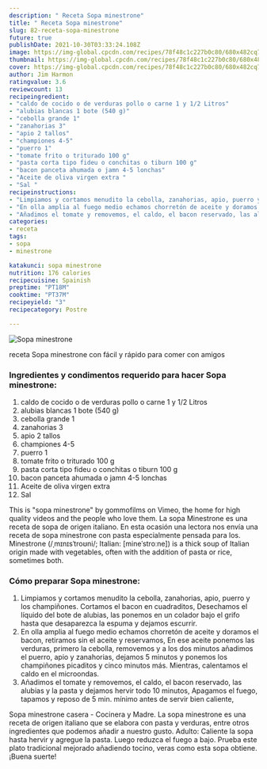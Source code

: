 ```yaml
---
description: " Receta Sopa minestrone"
title: " Receta Sopa minestrone"
slug: 82-receta-sopa-minestrone
future: true
publishDate: 2021-10-30T03:33:24.108Z
image: https://img-global.cpcdn.com/recipes/78f48c1c227b0c80/680x482cq70/sopa-minestrone-foto-principal.jpg
thumbnail: https://img-global.cpcdn.com/recipes/78f48c1c227b0c80/680x482cq70/sopa-minestrone-foto-principal.jpg
cover: https://img-global.cpcdn.com/recipes/78f48c1c227b0c80/680x482cq70/sopa-minestrone-foto-principal.jpg
author: Jim Harmon
ratingvalue: 3.6
reviewcount: 13
recipeingredient:
- "caldo de cocido o de verduras pollo o carne 1 y 1/2 Litros"
- "alubias blancas 1 bote (540 g)"
- "cebolla grande 1"
- "zanahorias 3"
- "apio 2 tallos"
- "championes 4-5"
- "puerro 1"
- "tomate frito o triturado 100 g"
- "pasta corta tipo fideu o conchitas o tiburn 100 g"
- "bacon panceta ahumada o jamn 4-5 lonchas"
- "Aceite de oliva virgen extra "
- "Sal "
recipeinstructions:
- "Limpiamos y cortamos menudito la cebolla, zanahorias, apio, puerro y los champiñones. Cortamos el bacon en cuadraditos, Desechamos el líquido del bote de alubias, las ponemos en un colador bajo el grifo hasta que desaparezca la espuma y dejamos escurrir."
- "En olla amplia al fuego medio echamos chorretón de aceite y doramos el bacon, retiramos sin el aceite y reservamos, En ese aceite ponemos las verduras, primero la cebolla, removemos y a los dos minutos añadimos el puerro, apio y zanahorias, dejamos 5 minutos y ponemos los champiñones picaditos y cinco minutos más. Mientras, calentamos el caldo en el microondas."
- "Añadimos el tomate y removemos, el caldo, el bacon reservado, las alubias y la pasta y dejamos hervir todo 10 minutos, Apagamos el fuego, tapamos y reposo de 5 min. mínimo antes de servir bien caliente,"
categories:
- receta
tags:
- sopa
- minestrone

katakunci: sopa minestrone 
nutrition: 176 calories
recipecuisine: Spainish
preptime: "PT18M"
cooktime: "PT37M"
recipeyield: "3"
recipecategory: Postre

---
```



![Sopa minestrone](https://img-global.cpcdn.com/recipes/78f48c1c227b0c80/680x482cq70/sopa-minestrone-foto-principal.jpg)

receta Sopa minestrone con fácil y rápido para comer con amigos

<!--inarticleads1-->

### Ingredientes y condimentos requerido para hacer Sopa minestrone:

1. caldo de cocido o de verduras pollo o carne 1 y 1/2 Litros
1. alubias blancas 1 bote (540 g)
1. cebolla grande 1
1. zanahorias 3
1. apio 2 tallos
1. championes 4-5
1. puerro 1
1. tomate frito o triturado 100 g
1. pasta corta tipo fideu o conchitas o tiburn 100 g
1. bacon panceta ahumada o jamn 4-5 lonchas
1. Aceite de oliva virgen extra 
1. Sal 

This is &#34;sopa minestrone&#34; by gommofilms on Vimeo, the home for high quality videos and the people who love them. La sopa Minestrone es una receta de sopa de origen italiano. En esta ocasión una lectora nos envía una receta de sopa minestrone con pasta especialmente pensada para los. Minestrone (/ˌmɪnɪsˈtroʊni/; Italian: [mineˈstroːne]) is a thick soup of Italian origin made with vegetables, often with the addition of pasta or rice, sometimes both. 

<!--inarticleads2-->

### Cómo preparar Sopa minestrone:

1. Limpiamos y cortamos menudito la cebolla, zanahorias, apio, puerro y los champiñones. Cortamos el bacon en cuadraditos, Desechamos el líquido del bote de alubias, las ponemos en un colador bajo el grifo hasta que desaparezca la espuma y dejamos escurrir.
1. En olla amplia al fuego medio echamos chorretón de aceite y doramos el bacon, retiramos sin el aceite y reservamos, En ese aceite ponemos las verduras, primero la cebolla, removemos y a los dos minutos añadimos el puerro, apio y zanahorias, dejamos 5 minutos y ponemos los champiñones picaditos y cinco minutos más. Mientras, calentamos el caldo en el microondas.
1. Añadimos el tomate y removemos, el caldo, el bacon reservado, las alubias y la pasta y dejamos hervir todo 10 minutos, Apagamos el fuego, tapamos y reposo de 5 min. mínimo antes de servir bien caliente,


Sopa minestrone casera - Cocinera y Madre. La sopa minestrone es una receta de origen italiano que se elabora con pasta y verduras, entre otros ingredientes que podemos añadir a nuestro gusto. Adulto: Caliente la sopa hasta hervir y agregue la pasta. Luego reduzca el fuego a bajo. Prueba este plato tradicional mejorado añadiendo tocino, veras como esta sopa obtiene. 
¡Buena suerte!

